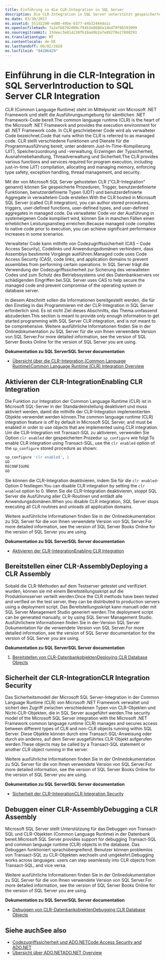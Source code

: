 ```yaml
---
title: Einführung in die CLR-Integration in SQL Server
description: Die CLR-Integration in SQL Server unterstützt gespeicherte Prozeduren, Trigger, benutzerdefinierte Funktionen, benutzerdefinierte Typen und benutzerdefinierte Aggregate in verwaltetem Code.
ms.date: 03/30/2017
ms.assetid: 551d2290-ed80-49be-b377-44b32444da1c
ms.openlocfilehash: fa2ef68792d09cf94b3e0680a14bd79f9b593999
ms.sourcegitcommit: 33deec3e814238fb18a49b2a7e89278e27888291
ms.translationtype: MT
ms.contentlocale: de-DE
ms.lasthandoff: 06/02/2020
ms.locfileid: "84286429"
---
```

# <a name="introduction-to-sql-server-clr-integration"></a><span data-ttu-id="e38e6-103">Einführung in die CLR-Integration in SQL Server</span><span class="sxs-lookup"><span data-stu-id="e38e6-103">Introduction to SQL Server CLR Integration</span></span>
<span data-ttu-id="e38e6-104">CLR (Common Language Runtime) steht im Mittelpunkt von Microsoft .NET Framework und stellt die Ausführungsumgebung für sämtlichen .NET Framework-Code bereit.</span><span class="sxs-lookup"><span data-stu-id="e38e6-104">The common language runtime (CLR) is the heart of the Microsoft .NET Framework and provides the execution environment for all .NET Framework code.</span></span> <span data-ttu-id="e38e6-105">In CLR geschriebener Code wird als verwalteter Code bezeichnet.</span><span class="sxs-lookup"><span data-stu-id="e38e6-105">Code that runs within the CLR is referred to as managed code.</span></span> <span data-ttu-id="e38e6-106">CLR stellt verschiedene Funktionen und Dienste für die Programmausführung bereit, unter anderem Just-In-Time-Kompilierung (JIT), Speicherzuordnung und -verwaltung, Erzwingen der Typsicherheit, Ausnahmebehandlung, Threadverwaltung und Sicherheit.</span><span class="sxs-lookup"><span data-stu-id="e38e6-106">The CLR provides various functions and services required for program execution, including just-in-time (JIT) compilation, allocating and managing memory, enforcing type safety, exception handling, thread management, and security.</span></span>  
  
 <span data-ttu-id="e38e6-107">Mit der von Microsoft SQL Server gehosteten CLR ("CLR-Integration" genannt) können Sie gespeicherte Prozeduren, Trigger, benutzerdefinierte Funktionen, benutzerdefinierte Typen (UDT) und benutzerdefinierte Aggregate in verwaltetem Code erstellen.</span><span class="sxs-lookup"><span data-stu-id="e38e6-107">With the CLR hosted in Microsoft SQL Server (called CLR integration), you can author stored procedures, triggers, user-defined functions, user-defined types, and user-defined aggregates in managed code.</span></span> <span data-ttu-id="e38e6-108">Da verwalteter Code vor der Ausführung in systemeigenen Code kompiliert wird, können Sie in manchen Fällen einen erheblichen Leistungsanstieg erreichen.</span><span class="sxs-lookup"><span data-stu-id="e38e6-108">Because managed code compiles to native code prior to execution, you can achieve significant performance increases in some scenarios.</span></span>  
  
 <span data-ttu-id="e38e6-109">Verwalteter Code kann mithilfe von Codezugriffssicherheit (CAS – Code Access Security), Codelinks und Anwendungsdomänen verhindern, dass Assemblys bestimmte Vorgänge ausführen.</span><span class="sxs-lookup"><span data-stu-id="e38e6-109">Managed code uses Code Access Security (CAS), code links, and application domains to prevent assemblies from performing certain operations.</span></span> <span data-ttu-id="e38e6-110">In SQL Server trägt die Verwendung der Codezugriffssicherheit zur Sicherung des verwalteten Codes und zum Schutz des Betriebssystems und des Datenbankservers vor schädigenden Eingriffen bei.</span><span class="sxs-lookup"><span data-stu-id="e38e6-110">SQL Server uses CAS to help secure the managed code and prevent compromise of the operating system or database server.</span></span>  
  
 <span data-ttu-id="e38e6-111">In diesem Abschnitt sollen die Informationen bereitgestellt werden, die für den Einstieg in das Programmieren mit der CLR-Integration in SQL Server erforderlich sind. Es ist nicht Ziel dieses Abschnitts, das Thema umfassend abzudecken.</span><span class="sxs-lookup"><span data-stu-id="e38e6-111">This section is meant to provide only enough information to get started programming with SQL Server CLR integration, and is not meant to be comprehensive.</span></span> <span data-ttu-id="e38e6-112">Weitere ausführliche Informationen finden Sie in der Onlinedokumentation zu SQL Server für die von Ihnen verwendete Version von SQL Server.</span><span class="sxs-lookup"><span data-stu-id="e38e6-112">For more detailed information, see the version of SQL Server Books Online for the version of SQL Server you are using.</span></span>  
  
 <span data-ttu-id="e38e6-113">**Dokumentation zu SQL Server**</span><span class="sxs-lookup"><span data-stu-id="e38e6-113">**SQL Server documentation**</span></span>  
  
- [<span data-ttu-id="e38e6-114">Übersicht über die CLR-Integration (Common Language Runtime)</span><span class="sxs-lookup"><span data-stu-id="e38e6-114">Common Language Runtime (CLR) Integration Overview</span></span>](/sql/relational-databases/clr-integration/common-language-runtime-integration-overview)  
  
## <a name="enabling-clr-integration"></a><span data-ttu-id="e38e6-115">Aktivieren der CLR-Integration</span><span class="sxs-lookup"><span data-stu-id="e38e6-115">Enabling CLR Integration</span></span>  
 <span data-ttu-id="e38e6-116">Die Funktion zur Integration der Common Language Runtime (CLR) ist in Microsoft SQL-Server in der Standardeinstellung deaktiviert und muss aktiviert werden, damit die mithilfe der CLR-Integration implementierten Objekte verwendet werden können.</span><span class="sxs-lookup"><span data-stu-id="e38e6-116">The common language runtime (CLR) integration feature is off by default in Microsoft SQL Server, and must be enabled in order to use objects that are implemented using CLR integration.</span></span> <span data-ttu-id="e38e6-117">Um die CLR-Integration mit Transact-SQL zu aktivieren, verwenden Sie Option `clr enabled` der gespeicherten Prozedur `sp_configure` wie folgt:</span><span class="sxs-lookup"><span data-stu-id="e38e6-117">To enable CLR integration using Transact-SQL, use the `clr enabled` option of the `sp_configure` stored procedure as shown:</span></span>  
  
```sql  
sp_configure 'clr enabled', 1  
GO  
RECONFIGURE  
GO  
```  
  
 <span data-ttu-id="e38e6-118">Sie können die CLR-Integration deaktivieren, indem Sie für die `clr enabled`-Option 0 festlegen.</span><span class="sxs-lookup"><span data-stu-id="e38e6-118">You can disable CLR integration by setting the `clr enabled` option to 0.</span></span> <span data-ttu-id="e38e6-119">Wenn Sie die CLR-Integration deaktivieren, stoppt SQL Server die Ausführung aller CLR-Routinen und entlädt alle Anwendungsdomänen.</span><span class="sxs-lookup"><span data-stu-id="e38e6-119">When you disable CLR integration, SQL Server stops executing all CLR routines and unloads all application domains.</span></span>  
  
 <span data-ttu-id="e38e6-120">Weitere ausführliche Informationen finden Sie in der Onlinedokumentation zu SQL Server für die von Ihnen verwendete Version von SQL Server.</span><span class="sxs-lookup"><span data-stu-id="e38e6-120">For more detailed information, see the version of SQL Server Books Online for the version of SQL Server you are using.</span></span>  
  
 <span data-ttu-id="e38e6-121">**Dokumentation zu SQL Server**</span><span class="sxs-lookup"><span data-stu-id="e38e6-121">**SQL Server documentation**</span></span>  
  
- [<span data-ttu-id="e38e6-122">Aktivieren der CLR-Integration</span><span class="sxs-lookup"><span data-stu-id="e38e6-122">Enabling CLR Integration</span></span>](/sql/relational-databases/clr-integration/clr-integration-enabling)  
  
## <a name="deploying-a-clr-assembly"></a><span data-ttu-id="e38e6-123">Bereitstellen einer CLR-Assembly</span><span class="sxs-lookup"><span data-stu-id="e38e6-123">Deploying a CLR Assembly</span></span>  
 <span data-ttu-id="e38e6-124">Sobald die CLR-Methoden auf dem Testserver getestet und verifiziert wurden, können sie mit einem Bereitstellungsskript auf die Produktionsserver verteilt werden.</span><span class="sxs-lookup"><span data-stu-id="e38e6-124">Once the CLR methods have been tested and verified on the test server, they can be distributed to production servers using a deployment script.</span></span> <span data-ttu-id="e38e6-125">Das Bereitstellungsskript kann manuell oder mit SQL Server Management Studio generiert werden.</span><span class="sxs-lookup"><span data-stu-id="e38e6-125">The deployment script can be generated manually, or by using SQL Server Management Studio.</span></span> <span data-ttu-id="e38e6-126">Ausführlichere Informationen finden Sie in der-Version SQL Server Dokumentation für die verwendete Version von SQL Server.</span><span class="sxs-lookup"><span data-stu-id="e38e6-126">For more detailed information, see the version of SQL Server documentation for the version of SQL Server you are using.</span></span>  
  
 <span data-ttu-id="e38e6-127">**Dokumentation zu SQL Server**</span><span class="sxs-lookup"><span data-stu-id="e38e6-127">**SQL Server documentation**</span></span>  
  
1. [<span data-ttu-id="e38e6-128">Bereitstellen von CLR-Datenbankobjekten</span><span class="sxs-lookup"><span data-stu-id="e38e6-128">Deploying CLR Database Objects</span></span>](/sql/relational-databases/clr-integration/deploying-clr-database-objects)  
  
## <a name="clr-integration-security"></a><span data-ttu-id="e38e6-129">Sicherheit der CLR-Integration</span><span class="sxs-lookup"><span data-stu-id="e38e6-129">CLR Integration Security</span></span>  
 <span data-ttu-id="e38e6-130">Das Sicherheitsmodell der Microsoft SQL Server-Integration in der Common Language Runtime (CLR) von Microsoft .NET Framework verwaltet und sichert den Zugriff zwischen verschiedenen Typen von CLR-Objekten und Nicht-CLR-Objekten, die in SQL Server ausgeführt werden.</span><span class="sxs-lookup"><span data-stu-id="e38e6-130">The security model of the Microsoft SQL Server integration with the Microsoft .NET Framework common language runtime (CLR) manages and secures access between different types of CLR and non-CLR objects running within SQL Server.</span></span> <span data-ttu-id="e38e6-131">Diese Objekte können durch eine Transact-SQL-Anweisung oder durch ein anderes, auf dem Server ausgeführtes CLR-Objekt aufgerufen werden.</span><span class="sxs-lookup"><span data-stu-id="e38e6-131">These objects may be called by a Transact-SQL statement or another CLR object running in the server.</span></span>  
  
 <span data-ttu-id="e38e6-132">Weitere ausführliche Informationen finden Sie in der Onlinedokumentation zu SQL Server für die von Ihnen verwendete Version von SQL Server.</span><span class="sxs-lookup"><span data-stu-id="e38e6-132">For more detailed information, see the version of SQL Server Books Online for the version of SQL Server you are using.</span></span>  
  
 <span data-ttu-id="e38e6-133">**Dokumentation zu SQL Server**</span><span class="sxs-lookup"><span data-stu-id="e38e6-133">**SQL Server documentation**</span></span>  
  
- [<span data-ttu-id="e38e6-134">Sicherheit der CLR-Integration</span><span class="sxs-lookup"><span data-stu-id="e38e6-134">CLR Integration Security</span></span>](/sql/relational-databases/clr-integration/security/clr-integration-security)  
  
## <a name="debugging-a-clr-assembly"></a><span data-ttu-id="e38e6-135">Debuggen einer CLR-Assembly</span><span class="sxs-lookup"><span data-stu-id="e38e6-135">Debugging a CLR Assembly</span></span>  
 <span data-ttu-id="e38e6-136">Microsoft SQL Server stellt Unterstützung für das Debuggen von Transact-SQL und CLR-Objekten (Common Language Runtime) in der Datenbank bereit.</span><span class="sxs-lookup"><span data-stu-id="e38e6-136">Microsoft SQL Server provides support for debugging Transact-SQL and common language runtime (CLR) objects in the database.</span></span> <span data-ttu-id="e38e6-137">Das Debuggen funktioniert sprachübergreifend. Benutzer können problemlos von Transact-SQL zu CLR-Objekten wechseln und umgekehrt.</span><span class="sxs-lookup"><span data-stu-id="e38e6-137">Debugging works across languages: users can step seamlessly into CLR objects from Transact-SQL, and vice versa.</span></span>  
  
 <span data-ttu-id="e38e6-138">Weitere ausführliche Informationen finden Sie in der Onlinedokumentation zu SQL Server für die von Ihnen verwendete Version von SQL Server.</span><span class="sxs-lookup"><span data-stu-id="e38e6-138">For more detailed information, see the version of SQL Server Books Online for the version of SQL Server you are using.</span></span>  
  
 <span data-ttu-id="e38e6-139">**Dokumentation zu SQL Server**</span><span class="sxs-lookup"><span data-stu-id="e38e6-139">**SQL Server documentation**</span></span>  
  
- [<span data-ttu-id="e38e6-140">Debuggen von CLR-Datenbankobjekten</span><span class="sxs-lookup"><span data-stu-id="e38e6-140">Debugging CLR Database Objects</span></span>](/sql/relational-databases/clr-integration/debugging-clr-database-objects)  
  
## <a name="see-also"></a><span data-ttu-id="e38e6-141">Siehe auch</span><span class="sxs-lookup"><span data-stu-id="e38e6-141">See also</span></span>

- [<span data-ttu-id="e38e6-142">Codezugriffssicherheit und ADO.NET</span><span class="sxs-lookup"><span data-stu-id="e38e6-142">Code Access Security and ADO.NET</span></span>](../code-access-security.md)
- [<span data-ttu-id="e38e6-143">Übersicht über ADO.NET</span><span class="sxs-lookup"><span data-stu-id="e38e6-143">ADO.NET Overview</span></span>](../ado-net-overview.md)
